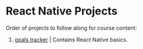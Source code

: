 # React Native Projects

Order of projects to follow along for course content:

1. [goals tracker](./goals-tracker/) | Contains React Native basics.
